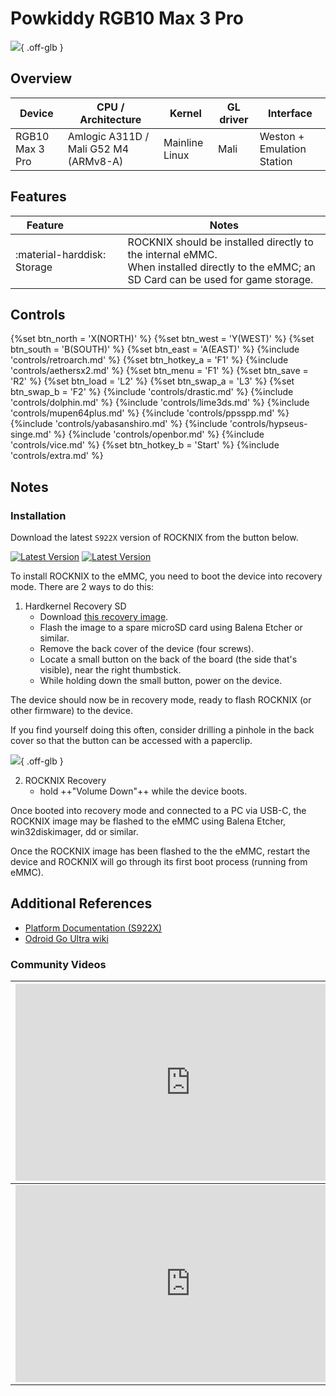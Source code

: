 # Powkiddy RGB10 Max 3 Pro

![](../../_inc/images/devices/powkiddy-rgb10max3pro.png){ .off-glb }

## Overview

| Device | CPU / Architecture | Kernel | GL driver | Interface |
| -- | -- | -- | -- | -- |
| RGB10 Max 3 Pro | Amlogic A311D / Mali G52 M4 (ARMv8-A) | Mainline Linux | Mali | Weston + Emulation Station |

## Features

| Feature&nbsp;&nbsp;&nbsp;&nbsp;&nbsp;&nbsp;&nbsp;&nbsp;&nbsp;&nbsp;&nbsp;&nbsp;&nbsp;&nbsp;&nbsp;&nbsp; | Notes |
| -- | -- |
| :material-harddisk: Storage | ROCKNIX should be installed directly to the internal eMMC. <br> When installed directly to the eMMC; an SD Card can be used for game storage. |

## Controls

{%set btn_north = 'X(NORTH)' %}
{%set btn_west = 'Y(WEST)' %}
{%set btn_south = 'B(SOUTH)' %}
{%set btn_east = 'A(EAST)' %}
{%include 'controls/retroarch.md' %}
{%set btn_hotkey_a = 'F1' %}
{%include 'controls/aethersx2.md' %}
{%set btn_menu = 'F1' %}
{%set btn_save = 'R2' %}
{%set btn_load = 'L2' %}
{%set btn_swap_a = 'L3' %}
{%set btn_swap_b = 'F2' %}
{%include 'controls/drastic.md' %}
{%include 'controls/dolphin.md' %}
{%include 'controls/lime3ds.md' %}
{%include 'controls/mupen64plus.md' %}
{%include 'controls/ppsspp.md' %}
{%include 'controls/yabasanshiro.md' %}
{%include 'controls/hypseus-singe.md' %}
{%include 'controls/openbor.md' %}
{%include 'controls/vice.md' %}
{%set btn_hotkey_b = 'Start' %}
{%include 'controls/extra.md' %}

## Notes

### Installation

Download the latest `S922X` version of ROCKNIX from the button below.

[![Latest Version](https://img.shields.io/github/release/ROCKNIX/distribution.svg?labelColor=111111&color=FF5555&label=Latest&style=flat#only-light)](https://github.com/ROCKNIX/distribution/releases/latest)
[![Latest Version](https://img.shields.io/github/release/ROCKNIX/distribution.svg?labelColor=dddddd&color=FF5555&label=Latest&style=flat#only-dark)](https://github.com/ROCKNIX/distribution/releases/latest)

To install ROCKNIX to the eMMC, you need to boot the device into recovery mode. There are 2 ways to do this:

1. Hardkernel Recovery SD
    - Download [this recovery image](https://wiki.odroid.com/odroid_go_ultra/os_image/recovery).
    - Flash the image to a spare microSD card using Balena Etcher or similar.
    - Remove the back cover of the device (four screws).
    - Locate a small button on the back of the board (the side that's visible), near the right thumbstick.
    - While holding down the small button, power on the device.

The device should now be in recovery mode, ready to flash ROCKNIX (or other firmware) to the device.

If you find yourself doing this often, consider drilling a pinhole in the back cover so that the button can be accessed with a paperclip.

![](../../_inc/images/devices/mods/powkiddy-rgb10max3pro-mod1.png){ .off-glb }

2. ROCKNIX Recovery
    - hold ++"Volume Down"++ while the device boots.  

Once booted into recovery mode and connected to a PC via USB-C, the ROCKNIX image may be flashed to the eMMC using Balena Etcher, win32diskimager, dd or similar.

Once the ROCKNIX image has been flashed to the the eMMC, restart the device and ROCKNIX will go through its first boot process (running from eMMC).

## Additional References

- [Platform Documentation (S922X)](https://github.com/ROCKNIX/distribution/blob/main/documentation/PER_DEVICE_DOCUMENTATION/S922X)
- [Odroid Go Ultra wiki](https://wiki.odroid.com/odroid_go_ultra/odroid_go_ultra)

### Community Videos

| <iframe width="560" height="315" src="https://www.youtube.com/embed/X9wbPY5qf6o?si=nIUFXmEcsRswl2ij&amp;start=316" title="YouTube video player" frameborder="0" allow="accelerometer; autoplay; clipboard-write; encrypted-media; gyroscope; picture-in-picture; web-share" allowfullscreen></iframe> | <iframe width="560" height="315" src="https://www.youtube.com/embed/_dXk5UjZ_Kg?si=AxdJyrBZ4JamiHqq&amp;start=316" title="YouTube video player" frameborder="0" allow="accelerometer; autoplay; clipboard-write; encrypted-media; gyroscope; picture-in-picture; web-share" allowfullscreen></iframe> |
| -- | -- |
| <iframe width="560" height="315" src="https://www.youtube.com/embed/3y8RJ33CQ2A?si=y4vckUqDAsfP362J&amp;start=316" title="YouTube video player" frameborder="0" allow="accelerometer; autoplay; clipboard-write; encrypted-media; gyroscope; picture-in-picture; web-share" allowfullscreen></iframe> |



